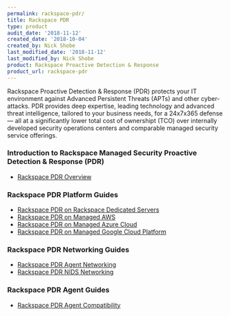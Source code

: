 ```yaml
---
permalink: rackspace-pdr/
title: Rackspace PDR
type: product
audit_date: '2018-11-12'
created_date: '2018-10-04'
created_by: Nick Shobe
last_modified_date: '2018-11-12'
last_modified_by: Nick Shobe
product: Rackspace Proactive Detection & Response
product_url: rackspace-pdr
---
```


Rackspace Proactive Detection & Response (PDR) protects your IT environment against Advanced Persistent
Threats (APTs) and other cyber-attacks. PDR provides deep expertise, leading technology and
advanced threat intelligence, tailored to your business needs, for a 24x7x365 defense — all at a
significantly lower total cost of ownershipt (TCO) over internally developed security operations
centers and comparable managed security service offerings.

### Introduction to Rackspace Managed Security Proactive Detection & Response (PDR)

- [Rackspace PDR Overview](/how-to/rackspace-pdr-overview/)

### Rackspace PDR Platform Guides

- [Rackspace PDR on Rackspace Dedicated Servers](/how-to/rackspace-pdr-dedicated-servers/)
- [Rackspace PDR on Managed AWS](/how-to/rackspace-pdr-aws/)
- [Rackspace PDR on Managed Azure Cloud](/how-to/rackspace-pdr-azure/)
- [Rackspace PDR on Managed Google Cloud Platform](/how-to/rackspace-pdr-gcp/)

### Rackspace PDR Networking Guides

- [Rackspace PDR Agent Networking](/how-to/rackspace-pdr-agent-networking/)
- [Rackspace PDR NIDS Networking](/how-to/rackspace-pdr-nids-networking/)

### Rackspace PDR Agent Guides

- [Rackspace PDR Agent Compatibility](/how-to/rackspace-pdr-agent-compatablity/)
